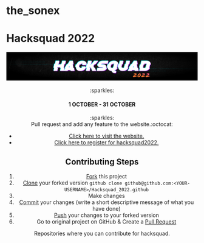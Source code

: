 # the_sonex
# Hacksquad 2022
<p align="center">
    <a href="https://hacktoberfest.digitalocean.com/" target="_blank">
        <img src="https://github.com/iam-Rps/hacktoberfest/blob/main/190159412-34a1d863-1c2f-49bb-930c-054753137118.jpg">
    </a>
</p>
<center>:sparkles:<h4>1 OCTOBER - 31 OCTOBER</h4>:sparkles:<center>
Pull request and add any feature to the website.:octocat:
    
* [Click here to visit the website.](https://www.hacksquad.dev/)
* [Click here to register for hacksquad2022.](https://github.com/login?client_id=8dfe8747f6151aec5ce5&return_to=%2Flogin%2Foauth%2Fauthorize%3Fclient_id%3D8dfe8747f6151aec5ce5%26redirect_uri%3Dhttps%253A%252F%252Fwww.hacksquad.dev%252Fapi%252Fauth%252Fcallback%252Fgithub%26response_type%3Dcode%26scope%3Dread%253Auser%2Buser%253Aemail%26state%3DGd2wloUSPPF-GZDTwHaouN2MkFfxRnGnwtNpVjQ9t1E)
    
## Contributing Steps

1. [Fork](https://help.github.com/articles/fork-a-repo/) this project
2. [Clone](https://help.github.com/articles/fork-a-repo/#step-2-create-a-local-clone-of-your-fork) your forked version `github clone github@github.com:<YOUR-USERNAME>/Hacksquad_2022.github`
3. Make changes 
4. [Commit](https://help.github.com/articles/adding-a-file-to-a-repository-using-the-command-line/) your changes (write a short descriptive message of what you have done)
5. [Push](https://help.github.com/articles/pushing-to-a-remote/) your changes to your forked version
6. Go to original project on GitHub & Create a [Pull Request](https://help.github.com/articles/about-pull-requests/)

Repositories where you can contribute for hacksquad.
